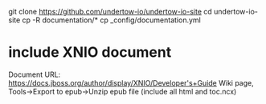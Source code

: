 git clone https://github.com/undertow-io/undertow-io-site
cd undertow-io-site
cp -R documentation/* <target-dir>
cp _config/documentation.yml <target-dir>

# include XNIO document
Document URL: https://docs.jboss.org/author/display/XNIO/Developer's+Guide
Wiki page, Tools->Export to epub->Unzip epub file (include all html and toc.ncx)
